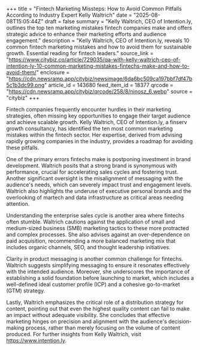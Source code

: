 +++
title = "Fintech Marketing Missteps: How to Avoid Common Pitfalls According to Industry Expert Kelly Waltrich"
date = "2025-08-08T15:05:44Z"
draft = false
summary = "Kelly Waltrich, CEO of Intention.ly, outlines the top ten marketing mistakes fintech companies make and offers strategic advice to enhance their marketing efforts and audience engagement."
description = "Kelly Waltrich, CEO of Intention.ly, reveals 10 common fintech marketing mistakes and how to avoid them for sustainable growth. Essential reading for fintech leaders."
source_link = "https://www.citybiz.co/article/729035/qa-with-kelly-waltrich-ceo-of-intention-ly-10-common-marketing-mistakes-fintechs-make-and-how-to-avoid-them/"
enclosure = "https://cdn.newsramp.app/citybiz/newsimage/6da6bc509ca197bbf7df47b5c1b3dc99.png"
article_id = 143680
feed_item_id = 18377
qrcode = "https://cdn.newsramp.app/citybiz/qrcode/258/8/ninosz_6.webp"
source = "citybiz"
+++

<p>Fintech companies frequently encounter hurdles in their marketing strategies, often missing key opportunities to engage their target audience and achieve scalable growth. Kelly Waltrich, CEO of Intention.ly, a finserv growth consultancy, has identified the ten most common marketing mistakes within the fintech sector. Her expertise, derived from advising rapidly growing companies in the industry, provides a roadmap for avoiding these pitfalls.</p><p>One of the primary errors fintechs make is postponing investment in brand development. Waltrich posits that a strong brand is synonymous with performance, crucial for accelerating sales cycles and fostering trust. Another significant oversight is the misalignment of messaging with the audience's needs, which can severely impact trust and engagement levels. Waltrich also highlights the underuse of executive personal brands and the overlooking of martech and data infrastructure as critical areas needing attention.</p><p>Understanding the enterprise sales cycle is another area where fintechs often stumble. Waltrich cautions against the application of small and medium-sized business (SMB) marketing tactics to these more protracted and complex processes. She also advises against an over-dependence on paid acquisition, recommending a more balanced marketing mix that includes organic channels, SEO, and thought leadership initiatives.</p><p>Clarity in product messaging is another common challenge for fintechs. Waltrich suggests simplifying messaging to ensure it resonates effectively with the intended audience. Moreover, she underscores the importance of establishing a solid foundation before launching to market, which includes a well-defined ideal customer profile (ICP) and a cohesive go-to-market (GTM) strategy.</p><p>Lastly, Waltrich emphasizes the critical role of a distribution strategy for content, pointing out that even the highest quality content can fail to make an impact without adequate visibility. She concludes that effective marketing hinges on precision and alignment with the audience's decision-making process, rather than merely focusing on the volume of content produced. For further insights from Kelly Waltrich, visit <a href='https://www.intention.ly' rel='nofollow' target='_blank'>https://www.intention.ly</a>.</p>